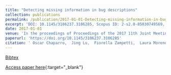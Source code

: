 ```yaml
---
title: "Detecting missing information in bug descriptions"
collection: publications
permalink: /publication/2017-01-01-Detecting-missing-information-in-bug-descriptions
excerpt: 'DOI: 10.1145/3106237.3106285, Scopus ID: 2-s2.0-85030749569, Cited by: 17'
date: 2017-01-01
venue: 'In the proceedings of Proceedings of the 2017 11th Joint Meeting on Foundations of Software Engineering, ESEC/FSE 2017, Paderborn, Germany, September 4-8, 2017'
paperurl: 'https://doi.org/10.1145/3106237.3106285'
citation: ' Oscar Chaparro,  Jing Lu,  Fiorella Zampetti,  Laura Moreno,  Massimiliano Di,  Andrian Marcus,  Gabriele Bavota,  Vincent Ng, &quot;Detecting missing information in bug descriptions.&quot; In the proceedings of Proceedings of the 2017 11th Joint Meeting on Foundations of Software Engineering, ESEC/FSE 2017, Paderborn, Germany, September 4-8, 2017, 2017.'
---
```

[Bibtex](https://dblp.org/rec/bib/conf/sigsoft/ChaparroLZMPMBN17)

[Access paper here](https://doi.org/10.1145/3106237.3106285){:target="_blank"}
